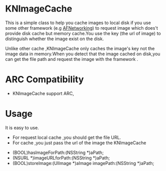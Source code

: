 KNImageCache
===========================

This is a simple class to help you cache images to local disk if you use some other framework (e.g [AFNetworking](https://github.com/AFNetworking/AFNetworking)) to
request image which does't provide disk cache but memory cache.You use the key (the url of image) to distinguish 
whether the image exist on the disk.

Unlike other cache ,KNImageCache only caches the image's key not the image data in memory.When you detect that the image
cached on disk,you can get the file path and request the image with the framework .

 ARC Compatibility
 ===================
 * KNImageCache support ARC,
 
Usage 
===============
It is easy to use.
* For request local cache ,you should get the file URL.
* For cache ,you just pass the url of the image the KNImageCache

 - (BOOL)hasImageForPath:(NSString *)aPath;
 - (NSURL *)imageURLforPath:(NSString *)aPath;
 - (BOOL)storeImage:(UIImage *)aImage imagePath:(NSString *)aPath;
